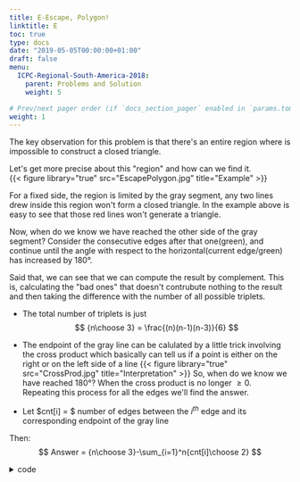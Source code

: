 ```yaml
---
title: E-Escape, Polygon!
linktitle: E
toc: true
type: docs
date: "2019-05-05T00:00:00+01:00"
draft: false
menu:
  ICPC-Regional-South-America-2018:
    parent: Problems and Solution
    weight: 5

# Prev/next pager order (if `docs_section_pager` enabled in `params.toml`)
weight: 1
---
```

The key observation for this problem is that there's an entire region where is impossible to construct a closed triangle.

Let's get more precise about this "region" and how can we find it.<br>
{{< figure library="true" src="EscapePolygon.jpg" title="Example" >}} 

For a fixed side, the region is limited by the gray segment, any two lines drew inside this region won't form a closed triangle. In the example above is easy to see that those red lines won't generate a triangle.

Now, when do we know we have reached the other side of the gray segment? Consider the consecutive edges after that one(green), and continue until the angle with respect to the horizontal(current edge/green) has increased by $180°$. 

Said that, we can see that we can compute the result by complement. This is, calculating the "bad ones" that doesn't contrubute nothing to the result and then taking the difference with the number of all possible triplets.

- The total number of triplets is just
$$
{n\choose 3} = \frac{(n)(n-1)(n-3)}{6}
$$
- The endpoint of the gray line can be calulated by a little trick involving the cross product which basically can tell us if a point is either on the right or on the left side of a line
{{< figure library="true" src="CrossProd.jpg" title="Interpretation" >}}
So, when do we know we have reached $180°$? When the cross product is no longer $\geq 0$. Repeating this process for all the edges we'll find the answer.

- Let $cnt[i] = $ number of edges between the $i^{th}$ edge and its corresponding endpoint of the gray line<br/>

Then:
$$
Answer = {n\choose 3}-\sum_{i=1}^n{cnt[i]\choose 2}
$$
<details><summary>code</summary>

```cpp
#include <bits/stdc++.h>
using namespace std;

#define rep(i, a, b) for(lli i = a; i < (b); ++i)
typedef long long int lli;

int cmp(lli x, lli y = 0) { return (x <= y) ? (x < y) ? -1 : 0 : 1; }
struct point {
  lli x, y;
  point() : x(0), y(0) {}
  point(lli X, lli Y) : x(X), y(Y) {}
  point operator-(point a) { return point(x - a.x, y - a.y); }
  lli operator%(point a) { return x * a.y - y * a.x; }
};
int ccw(point a, point b, point c) { return cmp((b - a) % (c - a)); }

const int N=1e5+10;
lli n; 
point poly[N];

int main(){
	cin>>n;
	rep(i,0,n) cin>>poly[i].x>>poly[i].y;
	const auto edge=[](int p){return poly[(p+1)%n]-poly[p%n];};
	lli wyn=((n)*(n-1)*(n-2))/6;
	for(lli i=0,j=1;i<n;i++){
		point pi=edge(i),pj=edge(j);
		while(ccw({},pi,pj)>=0) pj=edge(++j);
		wyn-=((j-i-1)*(j-i-2))/2;
	}
	cout<<wyn<<endl;
	return 0;
}
```
</details>



  

